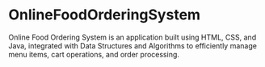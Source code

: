 # OnlineFoodOrderingSystem
Online Food Ordering System is an application built using HTML, CSS, and Java, integrated with Data Structures and Algorithms to efficiently manage menu items, cart operations, and order processing.

